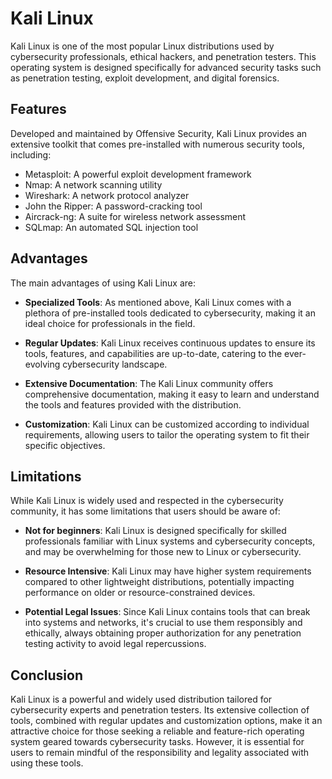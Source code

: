 # Kali Linux

Kali Linux is one of the most popular Linux distributions used by cybersecurity professionals, ethical hackers, and penetration testers. This operating system is designed specifically for advanced security tasks such as penetration testing, exploit development, and digital forensics.

## Features

Developed and maintained by Offensive Security, Kali Linux provides an extensive toolkit that comes pre-installed with numerous security tools, including:

- Metasploit: A powerful exploit development framework
- Nmap: A network scanning utility
- Wireshark: A network protocol analyzer
- John the Ripper: A password-cracking tool
- Aircrack-ng: A suite for wireless network assessment
- SQLmap: An automated SQL injection tool

## Advantages

The main advantages of using Kali Linux are:

- **Specialized Tools**: As mentioned above, Kali Linux comes with a plethora of pre-installed tools dedicated to cybersecurity, making it an ideal choice for professionals in the field.

- **Regular Updates**: Kali Linux receives continuous updates to ensure its tools, features, and capabilities are up-to-date, catering to the ever-evolving cybersecurity landscape.

- **Extensive Documentation**: The Kali Linux community offers comprehensive documentation, making it easy to learn and understand the tools and features provided with the distribution.

- **Customization**: Kali Linux can be customized according to individual requirements, allowing users to tailor the operating system to fit their specific objectives.

## Limitations

While Kali Linux is widely used and respected in the cybersecurity community, it has some limitations that users should be aware of:

- **Not for beginners**: Kali Linux is designed specifically for skilled professionals familiar with Linux systems and cybersecurity concepts, and may be overwhelming for those new to Linux or cybersecurity.

- **Resource Intensive**: Kali Linux may have higher system requirements compared to other lightweight distributions, potentially impacting performance on older or resource-constrained devices.

- **Potential Legal Issues**: Since Kali Linux contains tools that can break into systems and networks, it's crucial to use them responsibly and ethically, always obtaining proper authorization for any penetration testing activity to avoid legal repercussions.

## Conclusion

Kali Linux is a powerful and widely used distribution tailored for cybersecurity experts and penetration testers. Its extensive collection of tools, combined with regular updates and customization options, make it an attractive choice for those seeking a reliable and feature-rich operating system geared towards cybersecurity tasks. However, it is essential for users to remain mindful of the responsibility and legality associated with using these tools.
